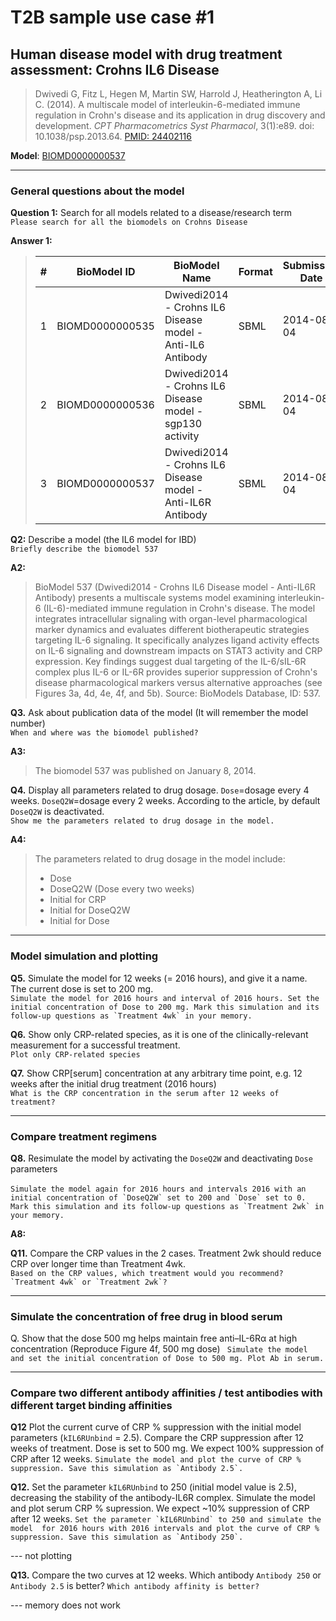 # T2B sample use case #1
## Human disease model with drug treatment assessment: Crohns IL6 Disease

> Dwivedi G, Fitz L, Hegen M, Martin SW, Harrold J, Heatherington A, Li C. (2014). A multiscale model of interleukin-6-mediated immune regulation in Crohn's disease and its application in drug discovery and development. *CPT Pharmacometrics Syst Pharmacol*, 3(1):e89. doi: 10.1038/psp.2013.64. [PMID: 24402116](https://pubmed.ncbi.nlm.nih.gov/24402116/)

**Model**: [BIOMD0000000537](https://www.ebi.ac.uk/biomodels/BIOMD0000000537)

<hr>

### General questions about the model

**Question 1:** Search for all models related to a disease/research term <br>
```Please search for all the biomodels on Crohns Disease```

**Answer 1:** 
>| # | BioModel ID | BioModel Name | Format | Submission Date |
>|---|-------------|---------------|---------|-----------------|
>| 1 | BIOMD0000000535 | Dwivedi2014 - Crohns IL6 Disease model - Anti-IL6 Antibody | SBML | 2014-08-04 |
>| 2 | BIOMD0000000536 | Dwivedi2014 - Crohns IL6 Disease model - sgp130 activity | SBML | 2014-08-04 |
>| 3 | BIOMD0000000537 | Dwivedi2014 - Crohns IL6 Disease model - Anti-IL6R Antibody | SBML | 2014-08-04 |



**Q2:** Describe a model (the IL6 model for IBD) <br>
```Briefly describe the biomodel 537```

**A2:**

> BioModel 537 (Dwivedi2014 - Crohns IL6 Disease model - Anti-IL6R Antibody) presents a multiscale systems model examining interleukin-6 (IL-6)-mediated immune regulation in Crohn's disease. The model integrates intracellular signaling with organ-level pharmacological marker dynamics and evaluates different biotherapeutic strategies targeting IL-6 signaling. It specifically analyzes ligand activity effects on IL-6 signaling and downstream impacts on STAT3 activity and CRP expression. Key findings suggest dual targeting of the IL-6/sIL-6R complex plus IL-6 or IL-6R provides superior suppression of Crohn's disease pharmacological markers versus alternative approaches (see Figures 3a, 4d, 4e, 4f, and 5b). Source: BioModels Database, ID: 537.

**Q3.** Ask about publication data of the model (It will remember the model number) <br>
```When and where was the biomodel published?```

**A3:**

> The biomodel 537 was published on January 8, 2014.

**Q4.** Display all parameters related to drug dosage. `Dose`=dosage every 4 weeks. `DoseQ2W`=dosage every 2 weeks. According to the article, by default `DoseQ2W` is
deactivated. <br>
```Show me the parameters related to drug dosage in the model.```

**A4:** <br>
> The parameters related to drug dosage in the model include:
> - Dose
> - DoseQ2W (Dose every two weeks)
> - Initial for CRP
> - Initial for DoseQ2W
> - Initial for Dose

<hr> 

### Model simulation and plotting

**Q5.** Simulate the model for 12 weeks (= 2016 hours), and give it a name. The current dose is set to 200 mg. <br>
```Simulate the model for 2016 hours and interval of 2016 hours. Set the initial concentration of Dose to 200 mg. Mark this simulation and its follow-up questions as `Treatment 4wk` in your memory.```



**Q6.** Show only CRP-related species, as it is one of the clinically-relevant measurement for a successful treatment. <br>
```Plot only CRP-related species```



**Q7.** Show CRP[serum] concentration at any arbitrary time point, e.g. 12 weeks after the initial drug treatment (2016 hours) <br>
```What is the CRP concentration in the serum after 12 weeks of treatment?```

<hr>

### Compare treatment regimens

**Q8.** Resimulate the model by activating the `DoseQ2W` and deactivating `Dose` parameters <br>  
```Simulate the model again for 2016 hours and intervals 2016 with an initial concentration of `DoseQ2W` set to 200 and `Dose` set to 0. Mark this simulation and its follow-up questions as `Treatment 2wk` in your memory.```


**A8:**

**Q11.** Compare the CRP values in the 2 cases. Treatment 2wk should reduce CRP over longer time than Treatment 4wk. <br>
```Based on the CRP values, which treatment would you recommend? `Treatment 4wk` or `Treatment 2wk`?```

<hr>

### Simulate the concentration of free drug in blood serum 

 Q. Show that the dose 500 mg helps maintain free anti–IL-6Rα at high concentration (Reproduce Figure 4f, 500 mg dose)
``` Simulate the model and set the initial concentration of Dose to 500 mg. Plot Ab in serum.```

<hr>

### Compare two different antibody affinities / test antibodies with different target binding affinities

**Q12** Plot the current curve of CRP % suppression with the initial model parameters (`kIL6RUnbind` = 2.5). Compare the CRP suppression after 12 weeks of treatment. Dose is set to 500 mg. We expect 100% suppression of CRP after 12 weeks.
```Simulate the model and plot the curve of CRP % suppression. Save this simulation as `Antibody 2.5`.```

**Q12.** Set the parameter `kIL6RUnbind` to 250 (initial model value is 2.5), decreasing the stability of the antibody-IL6R complex. Simulate the model and plot serum CRP % supression. We expect ~10% suppression of CRP after 12 weeks.
```Set the parameter `kIL6RUnbind` to 250 and simulate the model  for 2016 hours with 2016 intervals and plot the curve of CRP % suppression. Save this simulation as `Antibody 250`.```

--- not plotting

**Q13.** Compare the two curves at 12 weeks. Which antibody `Antibody 250` or `Antibody 2.5` is better? 
```Which antibody affinity is better?```

--- memory does not work